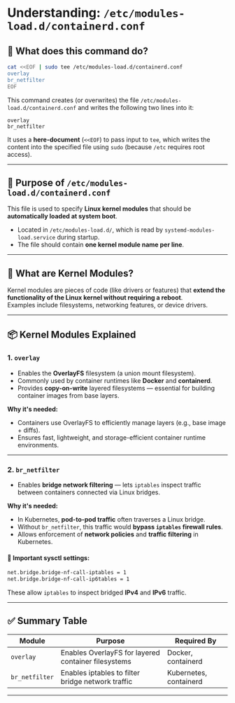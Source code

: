# Understanding: `/etc/modules-load.d/containerd.conf`

## 🔧 What does this command do?

```bash
cat <<EOF | sudo tee /etc/modules-load.d/containerd.conf
overlay
br_netfilter
EOF
```

This command creates (or overwrites) the file `/etc/modules-load.d/containerd.conf` and writes the following two lines into it:

```
overlay  
br_netfilter
```

It uses a **here-document** (`<<EOF`) to pass input to `tee`, which writes the content into the specified file using `sudo` (because `/etc` requires root access).

---

## 📁 Purpose of `/etc/modules-load.d/containerd.conf`

This file is used to specify **Linux kernel modules** that should be **automatically loaded at system boot**.

- Located in `/etc/modules-load.d/`, which is read by `systemd-modules-load.service` during startup.
- The file should contain **one kernel module name per line**.

---

## 🧩 What are Kernel Modules?

Kernel modules are pieces of code (like drivers or features) that **extend the functionality of the Linux kernel without requiring a reboot**.  
Examples include filesystems, networking features, or device drivers.

---

## 📦 Kernel Modules Explained

### 1. `overlay`

- Enables the **OverlayFS** filesystem (a union mount filesystem).
- Commonly used by container runtimes like **Docker** and **containerd**.
- Provides **copy-on-write** layered filesystems — essential for building container images from base layers.

**Why it's needed:**

- Containers use OverlayFS to efficiently manage layers (e.g., base image + diffs).
- Ensures fast, lightweight, and storage-efficient container runtime environments.

---

### 2. `br_netfilter`

- Enables **bridge network filtering** — lets `iptables` inspect traffic between containers connected via Linux bridges.

**Why it's needed:**

- In Kubernetes, **pod-to-pod traffic** often traverses a Linux bridge.
- Without `br_netfilter`, this traffic would **bypass `iptables` firewall rules**.
- Allows enforcement of **network policies** and **traffic filtering** in Kubernetes.

#### 🔧 Important sysctl settings:

```bash
net.bridge.bridge-nf-call-iptables = 1
net.bridge.bridge-nf-call-ip6tables = 1
```

These allow `iptables` to inspect bridged **IPv4** and **IPv6** traffic.

---

## ✅ Summary Table

| Module        | Purpose                                             | Required By          |
|---------------|-----------------------------------------------------|-----------------------|
| `overlay`     | Enables OverlayFS for layered container filesystems | Docker, containerd    |
| `br_netfilter`| Enables iptables to filter bridge network traffic   | Kubernetes, containerd|

---

